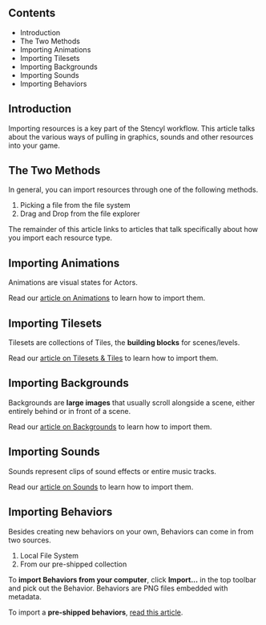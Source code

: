 ## Contents

* Introduction
* The Two Methods
* Importing Animations
* Importing Tilesets
* Importing Backgrounds
* Importing Sounds
* Importing Behaviors
 

## Introduction

Importing resources is a key part of the Stencyl workflow. This article talks about the various ways of pulling in graphics, sounds and other resources into your game.

 
## The Two Methods

In general, you can import resources through one of the following methods.

1. Picking a file from the file system
2. Drag and Drop from the file explorer

The remainder of this article links to articles that talk specifically about how you import each resource type.

 
## Importing Animations

Animations are visual states for Actors.

Read our [article on Animations](http://www.stencyl.com/help/view/animations/) to learn how to import them.

 
## Importing Tilesets

Tilesets are collections of Tiles, the **building blocks** for scenes/levels.

Read our [article on Tilesets & Tiles](http://www.stencyl.com/help/viewArticle/tiles/) to learn how to import them.


## Importing Backgrounds

Backgrounds are **large images** that usually scroll alongside a scene, either entirely behind or in front of a scene.

Read our [article on Backgrounds](http://www.stencyl.com/help/viewArticle/backgrounds-and-foregrounds/) to learn how to import them.


## Importing Sounds

Sounds represent clips of sound effects or entire music tracks.

Read our [article on Sounds](http://www.stencyl.com/help/viewArticle/playing-sounds-and-music/) to learn how to import them.

 
## Importing Behaviors

Besides creating new behaviors on your own, Behaviors can come in from two sources.

1. Local File System
2. From our pre-shipped collection

To **import Behaviors from your computer**, click **Import...** in the top toolbar and pick out the Behavior. Behaviors are PNG files embedded with metadata.

To import a **pre-shipped behaviors**, [read this article](http://www.stencyl.com/help/viewArticle/pre-shipped-behaviors/).
